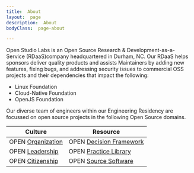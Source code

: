```yaml
---
title:  About
layout:  page
description:  About
bodyClass:  page-about

---
```


Open Studio Labs is an Open Source Research & Development-as-a-Service (RDaaS)company headquartered in Durham, NC. Our RDaaS helps sponsors deliver quality products and assists Maintainers by adding new features, fixing bugs, and addressing security issues to commercial OSS projects and their dependencies that impact the following:
- Linux Foundation 
- Cloud-Native Foundation
- OpenJS Foundation

Our diverse team of engineers within our Engineering Residency are focussed on open source projects in the following Open Source domains.

| Culture           | Resource                |
| ----------------- | ----------------------- |
| OPEN [Organization](https://opensource.com/open-organization) | OPEN [Decision Framework](https://opensource.com/open-organization/resources/open-decision-framework) |
| OPEN [Leadership](https://opensource.com/open-organization/18/12/what-is-open-leadership)   | OPEN [Practice Library](https://openpracticelibrary.com/)   |
| OPEN [Citizenship](https://www.un.org/en/academic-impact/global-citizenship)  | OPEN [Source Software]()    |
